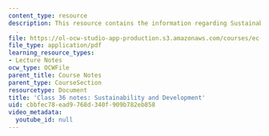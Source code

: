 ```yaml
---
content_type: resource
description: This resource contains the information regarding Sustainability and Development
  .
file: https://ol-ocw-studio-app-production.s3.amazonaws.com/courses/ec-701j-d-lab-i-development-fall-2009/cbbfec78ead9768d340f909b782eb858_MITEC_701JF09_lec36_notes.pdf
file_type: application/pdf
learning_resource_types:
- Lecture Notes
ocw_type: OCWFile
parent_title: Course Notes
parent_type: CourseSection
resourcetype: Document
title: 'Class 36 notes: Sustainability and Development'
uid: cbbfec78-ead9-768d-340f-909b782eb858
video_metadata:
  youtube_id: null
---
```

